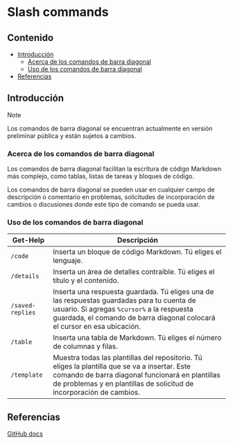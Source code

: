 # Slash commands

## Contenido

- [Introducción](#introducción)
  - [Acerca de los comandos de barra diagonal](#acerca-de-los-comandos-de-barra-diagonal)
  - [Uso de los comandos de barra diagonal](#uso-de-los-comandos-de-barra-diagonal)
- [Referencias](#referencias)

## Introducción

> [!NOTE]
> Los comandos de barra diagonal se encuentran actualmente en versión preliminar pública y están sujetos a cambios.

### Acerca de los comandos de barra diagonal

Los comandos de barra diagonal facilitan la escritura de código Markdown más complejo, como tablas, listas de tareas y bloques de código.

Los comandos de barra diagonal se pueden usar en cualquier campo de descripción o comentario en problemas, solicitudes de incorporación de cambios o discusiones donde este tipo de comando se pueda usar.

### Uso de los comandos de barra diagonal

|Get-Help|Descripción|
|--------|-----------|
|`/code`|Inserta un bloque de código Markdown. Tú eliges el lenguaje.|
|`/details`|Inserta un área de detalles contraíble. Tú eliges el título y el contenido.|
|`/saved-replies`|Inserta una respuesta guardada. Tú eliges una de las respuestas guardadas para tu cuenta de usuario. Si agregas `%cursor%` a la respuesta guardada, el comando de barra diagonal colocará el cursor en esa ubicación.|
|`/table`|Inserta una tabla de Markdown. Tú eliges el número de columnas y filas.|
|`/template`|Muestra todas las plantillas del repositorio. Tú eliges la plantilla que se va a insertar. Este comando de barra diagonal funcionará en plantillas de problemas y en plantillas de solicitud de incorporación de cambios.|

## Referencias

[GitHub docs](https://docs.github.com/en/issues/tracking-your-work-with-issues/using-issues/about-slash-commands)